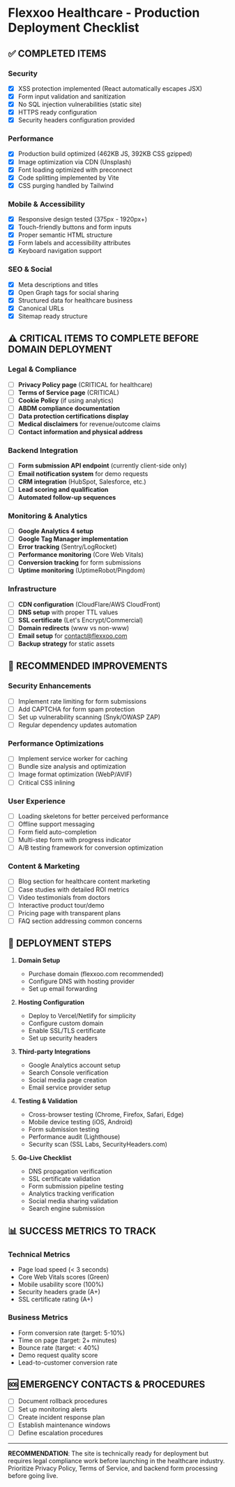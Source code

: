 # Flexxoo Healthcare - Production Deployment Checklist

## ✅ COMPLETED ITEMS

### Security
- [x] XSS protection implemented (React automatically escapes JSX)
- [x] Form input validation and sanitization
- [x] No SQL injection vulnerabilities (static site)
- [x] HTTPS ready configuration
- [x] Security headers configuration provided

### Performance
- [x] Production build optimized (462KB JS, 392KB CSS gzipped)
- [x] Image optimization via CDN (Unsplash)
- [x] Font loading optimized with preconnect
- [x] Code splitting implemented by Vite
- [x] CSS purging handled by Tailwind

### Mobile & Accessibility  
- [x] Responsive design tested (375px - 1920px+)
- [x] Touch-friendly buttons and form inputs
- [x] Proper semantic HTML structure
- [x] Form labels and accessibility attributes
- [x] Keyboard navigation support

### SEO & Social
- [x] Meta descriptions and titles
- [x] Open Graph tags for social sharing
- [x] Structured data for healthcare business
- [x] Canonical URLs
- [x] Sitemap ready structure

## ⚠️ CRITICAL ITEMS TO COMPLETE BEFORE DOMAIN DEPLOYMENT

### Legal & Compliance
- [ ] **Privacy Policy page** (CRITICAL for healthcare)
- [ ] **Terms of Service page** (CRITICAL)
- [ ] **Cookie Policy** (if using analytics)
- [ ] **ABDM compliance documentation**
- [ ] **Data protection certifications display**
- [ ] **Medical disclaimers** for revenue/outcome claims
- [ ] **Contact information and physical address**

### Backend Integration
- [ ] **Form submission API endpoint** (currently client-side only)
- [ ] **Email notification system** for demo requests
- [ ] **CRM integration** (HubSpot, Salesforce, etc.)
- [ ] **Lead scoring and qualification**
- [ ] **Automated follow-up sequences**

### Monitoring & Analytics
- [ ] **Google Analytics 4 setup**
- [ ] **Google Tag Manager implementation**
- [ ] **Error tracking** (Sentry/LogRocket)
- [ ] **Performance monitoring** (Core Web Vitals)
- [ ] **Conversion tracking** for form submissions
- [ ] **Uptime monitoring** (UptimeRobot/Pingdom)

### Infrastructure
- [ ] **CDN configuration** (CloudFlare/AWS CloudFront)
- [ ] **DNS setup** with proper TTL values
- [ ] **SSL certificate** (Let's Encrypt/Commercial)
- [ ] **Domain redirects** (www vs non-www)
- [ ] **Email setup** for contact@flexxoo.com
- [ ] **Backup strategy** for static assets

## 🔧 RECOMMENDED IMPROVEMENTS

### Security Enhancements
- [ ] Implement rate limiting for form submissions
- [ ] Add CAPTCHA for form spam protection
- [ ] Set up vulnerability scanning (Snyk/OWASP ZAP)
- [ ] Regular dependency updates automation

### Performance Optimizations
- [ ] Implement service worker for caching
- [ ] Bundle size analysis and optimization
- [ ] Image format optimization (WebP/AVIF)
- [ ] Critical CSS inlining

### User Experience
- [ ] Loading skeletons for better perceived performance
- [ ] Offline support messaging
- [ ] Form field auto-completion
- [ ] Multi-step form with progress indicator
- [ ] A/B testing framework for conversion optimization

### Content & Marketing
- [ ] Blog section for healthcare content marketing
- [ ] Case studies with detailed ROI metrics
- [ ] Video testimonials from doctors
- [ ] Interactive product tour/demo
- [ ] Pricing page with transparent plans
- [ ] FAQ section addressing common concerns

## 🚀 DEPLOYMENT STEPS

1. **Domain Setup**
   - Purchase domain (flexxoo.com recommended)
   - Configure DNS with hosting provider
   - Set up email forwarding

2. **Hosting Configuration**
   - Deploy to Vercel/Netlify for simplicity
   - Configure custom domain
   - Enable SSL/TLS certificate
   - Set up security headers

3. **Third-party Integrations**
   - Google Analytics account setup
   - Search Console verification
   - Social media page creation
   - Email service provider setup

4. **Testing & Validation**
   - Cross-browser testing (Chrome, Firefox, Safari, Edge)
   - Mobile device testing (iOS, Android)
   - Form submission testing
   - Performance audit (Lighthouse)
   - Security scan (SSL Labs, SecurityHeaders.com)

5. **Go-Live Checklist**
   - DNS propagation verification
   - SSL certificate validation
   - Form submission pipeline testing
   - Analytics tracking verification
   - Social media sharing validation
   - Search engine submission

## 📊 SUCCESS METRICS TO TRACK

### Technical Metrics
- Page load speed (< 3 seconds)
- Core Web Vitals scores (Green)
- Mobile usability score (100%)
- Security headers grade (A+)
- SSL certificate rating (A+)

### Business Metrics
- Form conversion rate (target: 5-10%)
- Time on page (target: 2+ minutes)
- Bounce rate (target: < 40%)
- Demo request quality score
- Lead-to-customer conversion rate

## 🆘 EMERGENCY CONTACTS & PROCEDURES

- [ ] Document rollback procedures
- [ ] Set up monitoring alerts
- [ ] Create incident response plan
- [ ] Establish maintenance windows
- [ ] Define escalation procedures

---

**RECOMMENDATION**: The site is technically ready for deployment but requires legal compliance work before launching in the healthcare industry. Prioritize Privacy Policy, Terms of Service, and backend form processing before going live.
